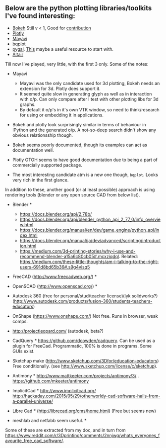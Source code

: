 ## Below are the python plotting libraries/toolkits I've found interesting:


- [Bokeh](https://bokeh.pydata.org/en/latest/) Still v < 1, Good for [contribution](https://bokeh.pydata.org/en/latest/docs/dev_guide.html#devguide)
- [Plotly](https://plot.ly/python/)
- [Mayavi](http://docs.enthought.com/mayavi/mayavi/index.html)
- [bqplot](https://github.com/bloomberg/bqplot)
- [pygal](http://pygal.org/en/stable/). [This](https://pythonprogramming.net/pygal-tutorial/) maybe a useful resource to start with.
- [Altair](https://altair-viz.github.io/)


Till now I've played, very little, with the first 3 only. Some of the notes:

- Mayavi
  - Mayavi was the only candidate used for 3d plotting, Bokeh needs an extension for 3d. Plotly does support it.
  - It seemed quite slow in generating glyph as well as in interaction with o/p. Can only compare after I test with other plotting libs for 3d graphs.
  - By default it o/p's in it's own VTK window, so need to think/research for using or embedding it in applications.
  
- Bokeh and plotly look surprisingly similar in terms of behaviour in IPython and the generated o/p. A not-so-deep search didn't show any obvious relationsship though.
- Bokeh seems poorly documented, though its examples can act as documentation well.
- Plotly OTOH seems to have good documentation due to being a part of commercially supported package.

- The most interesting candidate atm is a new one though, `bqplot`. Looks very rich in the first glance.

In addition to these, another good (or at least possible) approach is using rendering tools (blender or any open source CAD from below list).
- Blender *
  - https://docs.blender.org/api/2.78b/
  - https://docs.blender.org/api/blender_python_api_2_77_0/info_overview.html
  - https://docs.blender.org/manual/en/dev/game_engine/python_api/index.html
  - https://docs.blender.org/manual/ja/dev/advanced/scripting/introduction.html
  - https://medium.com/3d-printing-stories/why-i-use-and-recommend-blender-a15a6c80cb05#.mcxziqdql. Related: https://medium.com/these-little-thoughts/am-i-talking-to-the-right-users-691d8bd65b36#.s9g4vlsq5 

- FreeCAD (http://www.freecadweb.org/) *
- OpenSCAD (http://www.openscad.org/) *
- Autodesk 360 (free for personal/stud/teacher license)(lyk solidworks?) (http://www.autodesk.com/products/fusion-360/students-teachers-educators)
- OnShape (https://www.onshape.com/) Not free. Runs in browser, weak comps.
- http://projectleopard.com/ (autodesk, beta?)
- CadQuery * https://github.com/dcowden/cadquery. Can be used as a plugin for FreeCad. Programmatic, 100% is done in programs. Some GUIs exist.
- Sketchup make (http://www.sketchup.com/3Dfor/education-educators) Free conditionally. (see http://www.sketchup.com/license/c/sketchup).
- Antimony * http://www.mattkeeter.com/projects/antimony/3/ . https://github.com/mkeeter/antimony 
- ImplicitCad * http://www.implicitcad.org/  http://hackaday.com/2015/05/29/otherworldy-cad-software-hails-from-a-parallel-universe/
- Libre Cad * (http://librecad.org/cms/home.html) (Free but seems new)
- meshlab and netfabb seem useful. *

Some of these are extracted from my doc, and in turn from https://www.reddit.com/r/3Dprinting/comments/2nnjwg/whats_everyones_favourite_free_cad_software/.
